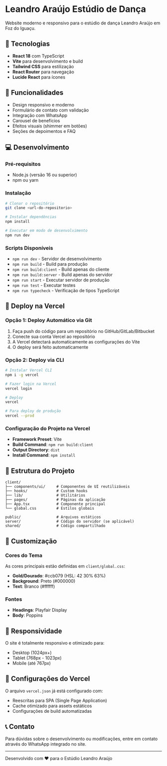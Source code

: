 # Leandro Araújo Estúdio de Dança

Website moderno e responsivo para o estúdio de dança Leandro Araújo em Foz do Iguaçu.

## 🚀 Tecnologias

- **React 18** com TypeScript
- **Vite** para desenvolvimento e build
- **Tailwind CSS** para estilização
- **React Router** para navegação
- **Lucide React** para ícones

## 🌟 Funcionalidades

- Design responsivo e moderno
- Formulário de contato com validação
- Integração com WhatsApp
- Carousel de benefícios
- Efeitos visuais (shimmer em botões)
- Seções de depoimentos e FAQ

## 💻 Desenvolvimento

### Pré-requisitos

- Node.js (versão 16 ou superior)
- npm ou yarn

### Instalação

```bash
# Clonar o repositório
git clone <url-do-repositorio>

# Instalar dependências
npm install

# Executar em modo de desenvolvimento
npm run dev
```

### Scripts Disponíveis

- `npm run dev` - Servidor de desenvolvimento
- `npm run build` - Build para produção
- `npm run build:client` - Build apenas do cliente
- `npm run build:server` - Build apenas do servidor
- `npm run start` - Executar servidor de produção
- `npm run test` - Executar testes
- `npm run typecheck` - Verificação de tipos TypeScript

## 🚀 Deploy na Vercel

### Opção 1: Deploy Automático via Git

1. Faça push do código para um repositório no GitHub/GitLab/Bitbucket
2. Conecte sua conta Vercel ao repositório
3. A Vercel detectará automaticamente as configurações do Vite
4. O deploy será feito automaticamente

### Opção 2: Deploy via CLI

```bash
# Instalar Vercel CLI
npm i -g vercel

# Fazer login na Vercel
vercel login

# Deploy
vercel

# Para deploy de produção
vercel --prod
```

### Configuração do Projeto na Vercel

- **Framework Preset**: Vite
- **Build Command**: `npm run build:client`
- **Output Directory**: `dist`
- **Install Command**: `npm install`

## 📁 Estrutura do Projeto

```
client/
├── components/ui/     # Componentes de UI reutilizáveis
├── hooks/             # Custom hooks
├── lib/               # Utilitários
├── pages/             # Páginas da aplicação
├── App.tsx            # Componente principal
└── global.css         # Estilos globais

public/                # Arquivos estáticos
server/                # Código do servidor (se aplicável)
shared/                # Código compartilhado
```

## 🎨 Customização

### Cores do Tema

As cores principais estão definidas em `client/global.css`:

- **Gold/Dourado**: #ccb079 (HSL: 42 30% 63%)
- **Background**: Preto (#000000)
- **Text**: Branco (#ffffff)

### Fontes

- **Headings**: Playfair Display
- **Body**: Poppins

## 📱 Responsividade

O site é totalmente responsivo e otimizado para:

- Desktop (1024px+)
- Tablet (768px - 1023px)
- Mobile (até 767px)

## 🔧 Configurações do Vercel

O arquivo `vercel.json` já está configurado com:

- Reescritas para SPA (Single Page Application)
- Cache otimizado para assets estáticos
- Configurações de build automatizadas

## 📞 Contato

Para dúvidas sobre o desenvolvimento ou modificações, entre em contato através do WhatsApp integrado no site.

---

Desenvolvido com ❤️ para o Estúdio Leandro Araújo

